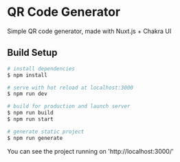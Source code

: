 # QR Code Generator

Simple QR code generator, made with Nuxt.js + Chakra UI

## Build Setup

```bash
# install dependencies
$ npm install

# serve with hot reload at localhost:3000
$ npm run dev

# build for production and launch server
$ npm run build
$ npm run start

# generate static project
$ npm run generate
```

You can see the project running on 'http://localhost:3000/'

